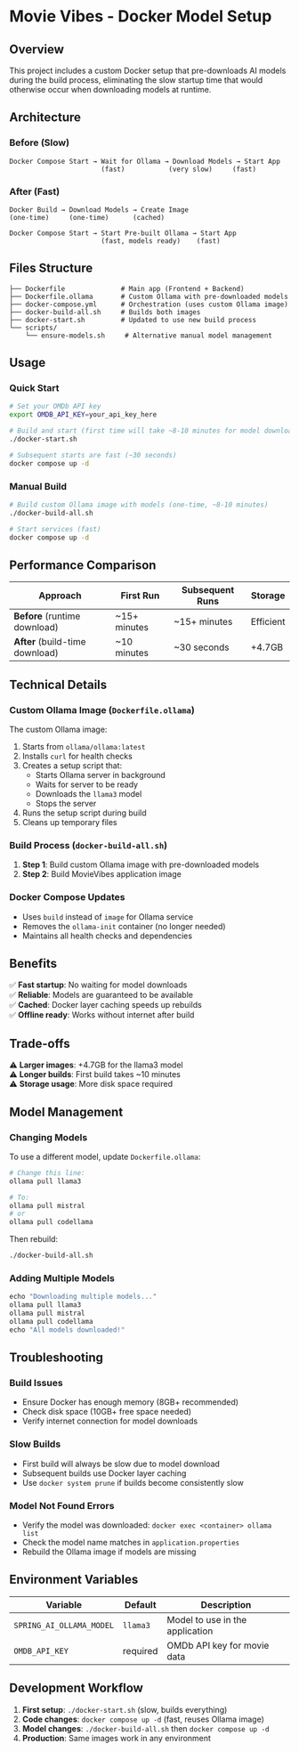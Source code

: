 # Movie Vibes - Docker Model Setup

## Overview

This project includes a custom Docker setup that pre-downloads AI models during the build process, eliminating the slow startup time that would otherwise occur when downloading models at runtime.

## Architecture

### Before (Slow)
```
Docker Compose Start → Wait for Ollama → Download Models → Start App
                       (fast)           (very slow)     (fast)
```

### After (Fast)
```
Docker Build → Download Models → Create Image
(one-time)     (one-time)      (cached)

Docker Compose Start → Start Pre-built Ollama → Start App
                       (fast, models ready)    (fast)
```

## Files Structure

```
├── Dockerfile              # Main app (Frontend + Backend)
├── Dockerfile.ollama       # Custom Ollama with pre-downloaded models
├── docker-compose.yml      # Orchestration (uses custom Ollama image)
├── docker-build-all.sh     # Builds both images
├── docker-start.sh         # Updated to use new build process
└── scripts/
    └── ensure-models.sh     # Alternative manual model management
```

## Usage

### Quick Start
```bash
# Set your OMDb API key
export OMDB_API_KEY=your_api_key_here

# Build and start (first time will take ~8-10 minutes for model download)
./docker-start.sh

# Subsequent starts are fast (~30 seconds)
docker compose up -d
```

### Manual Build
```bash
# Build custom Ollama image with models (one-time, ~8-10 minutes)
./docker-build-all.sh

# Start services (fast)
docker compose up -d
```

## Performance Comparison

| Approach | First Run | Subsequent Runs | Storage |
|----------|-----------|-----------------|---------|
| **Before** (runtime download) | ~15+ minutes | ~15+ minutes | Efficient |
| **After** (build-time download) | ~10 minutes | ~30 seconds | +4.7GB |

## Technical Details

### Custom Ollama Image (`Dockerfile.ollama`)

The custom Ollama image:
1. Starts from `ollama/ollama:latest`
2. Installs `curl` for health checks
3. Creates a setup script that:
   - Starts Ollama server in background
   - Waits for server to be ready
   - Downloads the `llama3` model
   - Stops the server
4. Runs the setup script during build
5. Cleans up temporary files

### Build Process (`docker-build-all.sh`)

1. **Step 1**: Build custom Ollama image with pre-downloaded models
2. **Step 2**: Build MovieVibes application image

### Docker Compose Updates

- Uses `build` instead of `image` for Ollama service
- Removes the `ollama-init` container (no longer needed)
- Maintains all health checks and dependencies

## Benefits

✅ **Fast startup**: No waiting for model downloads  
✅ **Reliable**: Models are guaranteed to be available  
✅ **Cached**: Docker layer caching speeds up rebuilds  
✅ **Offline ready**: Works without internet after build  

## Trade-offs

⚠️ **Larger images**: +4.7GB for the llama3 model  
⚠️ **Longer builds**: First build takes ~10 minutes  
⚠️ **Storage usage**: More disk space required  

## Model Management

### Changing Models

To use a different model, update `Dockerfile.ollama`:

```dockerfile
# Change this line:
ollama pull llama3

# To:
ollama pull mistral
# or
ollama pull codellama
```

Then rebuild:
```bash
./docker-build-all.sh
```

### Adding Multiple Models

```dockerfile
echo "Downloading multiple models..."
ollama pull llama3
ollama pull mistral
ollama pull codellama
echo "All models downloaded!"
```

## Troubleshooting

### Build Issues
- Ensure Docker has enough memory (8GB+ recommended)
- Check disk space (10GB+ free space needed)
- Verify internet connection for model downloads

### Slow Builds
- First build will always be slow due to model download
- Subsequent builds use Docker layer caching
- Use `docker system prune` if builds become consistently slow

### Model Not Found Errors
- Verify the model was downloaded: `docker exec <container> ollama list`
- Check the model name matches in `application.properties`
- Rebuild the Ollama image if models are missing

## Environment Variables

| Variable | Default | Description |
|----------|---------|-------------|
| `SPRING_AI_OLLAMA_MODEL` | `llama3` | Model to use in the application |
| `OMDB_API_KEY` | required | OMDb API key for movie data |

## Development Workflow

1. **First setup**: `./docker-start.sh` (slow, builds everything)
2. **Code changes**: `docker compose up -d` (fast, reuses Ollama image)
3. **Model changes**: `./docker-build-all.sh` then `docker compose up -d`
4. **Production**: Same images work in any environment
